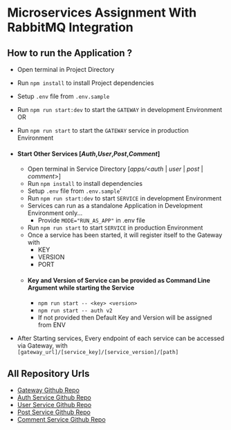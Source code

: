 # Microservices Assignment With RabbitMQ Integration

## How to run the Application ?

- Open terminal in Project Directory
- Run `npm install` to install Project dependencies
- Setup `.env` file from `.env.sample`
- Run `npm run start:dev` to start the `GATEWAY` in development Environment
  OR
- Run `npm run start` to start the `GATEWAY` service in production Environment
- #### Start Other Services [*Auth*,*User*,*Post*,*Comment*]

  - Open terminal in Service Directory [*apps/*<*auth* | *user* | *post* | *comment*>]
  - Run `npm install` to install dependencies
  - Setup `.env` file from `.env.sample`'
  - Run `npm run start:dev` to start `SERVICE` in development Environment
  - Services can run as a standalone Application in Development Environment only...
    - Provide `MODE="RUN_AS_APP"` in .env file
  - Run `npm run start` to start `SERVICE` in production Environment
  - Once a service has been started, it will register itself to the Gateway with
    - KEY
    - VERSION
    - PORT
  - #### Key and Version of Service can be provided as Command Line Argument while starting the Service
    - `npm run start -- <key> <version>`
    - `npm run start -- auth v2`
    - If not provided then Default Key and Version will be assigned from ENV

- After Starting services, Every endpoint of each service can be accessed via Gateway, with `[gateway_url]/[service_key]/[service_version]/[path]`

## All Repository Urls

- [Gateway Github Repo](https://github.com/dhruv-0-0-7/microservices-assignment-gateway)
- [Auth Service Github Repo](https://github.com/dhruv-0-0-7/microservices-assignment-auth-service)
- [User Service Github Repo](https://github.com/dhruv-0-0-7/microservices-assignment-user-service)
- [Post Service Github Repo](https://github.com/dhruv-0-0-7/microservices-assignment-post-service)
- [Comment Service Github Repo](https://github.com/dhruv-0-0-7/microservices-assignment-comment-service)
